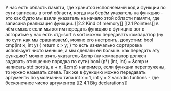 У нас есть область памяти, где хранится исполняемый код и функции по сути записаны в этой области, когда мы берём указатель на функцию - это как будто мы взяли указатель на начало этой области памяти, где записана реализация функции. [[2.2 Kind of memory]]
[[2.1 Pointers]]
в чём смысл: если мы хотим передать функцию в функцию
вот в алгоритме у нас есть стд::sort
в sort можно передавать компаратор (ну по сути как мы сравниваем), можно его настроить, допустим:
bool cmp(int x, int y) {
return x > y;
}
то есть изначально сортировка использует чисто меньше, а мы сделали ей больше.
как передать эту функцию?
можно взять указатель &cmp (ну компаратор должен задавать отношение порядка по сути)
bool (p*) (int, int) = &cmp
и написать std::sort(a, a + n, &cmp) 
например, если функции перегружены, то нужно называть слева.
Так же в функцию можно передавать аргументы по умолчанию типа int x = 1, int y = 2
variadic funtions - где бесконечное число аргументов
[[2.4.1 Big declarations]]
